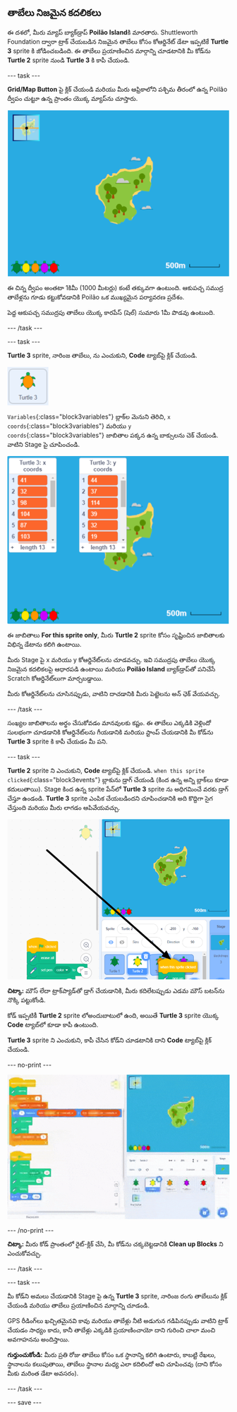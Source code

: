 ## తాబేలు నిజమైన కదలికలు

ఈ దశలో, మీరు మ్యాప్ బ్యాక్‌డ్రాప్ **Poilão Island**కి మారతారు. Shuttleworth Foundation ద్వారా ట్రాక్ చేయబడిన నిజమైన తాబేలు కోసం కోఆర్డినేట్ డేటా ఇప్పటికే **Turtle 3** sprite కి జోడించబడింది. ఈ తాబేలు ప్రయాణించిన మార్గాన్ని చూడటానికి మీ కోడ్‌ను **Turtle 2** sprite నుండి **Turtle 3** కి కాపీ చేయండి.

--- task ---

**Grid/Map Button** పై క్లిక్ చేయండి మరియు మీరు ఆఫ్రికాలోని పశ్చిమ తీరంలో ఉన్న Poilão ద్వీపం చుట్టూ ఉన్న ప్రాంతం యొక్క మ్యాప్‌ను చూస్తారు.

![బటన్‌ను హైలైట్ చేసిన మ్యాప్‌ని చూపుతున్న Stage](images/map-backdrop.png)

ఈ చిన్న ద్వీపం అంతటా 1కిమీ (1000 మీటర్లు) కంటే తక్కువగా ఉంటుంది. ఆకుపచ్చ సముద్ర తాబేళ్లను గూడు కట్టుకోవడానికి Poilão ఒక ముఖ్యమైన పర్యావరణ ప్రదేశం.

పెద్ద ఆకుపచ్చ సముద్రపు తాబేలు యొక్క కారపేస్ (షెల్) సుమారు 1మీ పొడవు ఉంటుంది.

--- /task ---

--- task ---

**Turtle 3** sprite, నారింజ తాబేలు, ను ఎంచుకుని, **Code** ట్యాబ్‌పై క్లిక్ చేయండి.

![Turtle 3 sprite యొక్క చిత్రం](images/turtle-3-sprite.png)

`Variables`{:class="block3variables"} బ్లాక్‌ల మెనుని తెరిచి, `x coords`{:class="block3variables"} మరియు `y coords`{:class="block3variables"} జాబితాల పక్కన ఉన్న బాక్సులను చెక్ చేయండి. వాటిని Stage పై చూపించండి.

![Stage పై Turtle 3 జాబితా యొక్క స్క్రీన్‌షాట్](images/turtle-3-lists-on-stage.png)

ఈ జాబితాలు **For this sprite only**, మీరు **Turtle 2** sprite కోసం సృష్టించిన జాబితాలకు విభిన్న డేటాను కలిగి ఉంటాయి.

మీరు Stage పై x మరియు y కోఆర్డినేట్‌లను చూడవచ్చు. ఇవి సముద్రపు తాబేలు యొక్క నిజమైన కదలికలపై ఆధారపడి ఉంటాయి మరియు **Poilão Island** బ్యాక్‌డ్రాప్‌తో పనిచేసే Scratch కోఆర్డినేట్‌లుగా మార్చబడ్డాయి.

మీరు కోఆర్డినేట్‌లను చూసినప్పుడు, వాటిని దాచడానికి మీరు పెట్టెలను అన్ ఛెక్ వేయవచ్చు.

--- /task ---

సంఖ్యల జాబితాలను అర్థం చేసుకోవడం మానవులకు కష్టం. ఈ తాబేలు ఎక్కడికి వెళ్లిందో సులభంగా చూడడానికి కోఆర్డినేట్‌లను గీయడానికి మరియు స్టాంప్ చేయడానికి మీ కోడ్‌ను **Turtle 3** sprite కి కాపీ చేయడం మీ పని.

--- task ---

**Turtle 2** sprite ని ఎంచుకుని, **Code** ట్యాబ్‌పై క్లిక్ చేయండి. `when this sprite clicked`{:class="block3events"} బ్లాకును డ్రాగ్ చేయండి (కింద ఉన్న అన్ని బ్లాక్‌లు కూడా కదులుతాయి). Stage కింద ఉన్న sprite పేన్‌లో **Turtle 3** sprite ను అధిగమించే వరకు డ్రాగ్ చేస్తూ ఉండండి. **Turtle 3** sprite ఎంపిక చేయబడిందని చూపించడానికి అది కొద్దిగా సైగ చేస్తుంది మరియు మీరు లాగడం ఆపివేయవచ్చు.

![తాబేలు Turtle 2 నుండి Turtle 3 కి కోడ్‌ని లాగండి](images/turtle-3-drag-code.png)

**చిట్కా:** మౌస్ లేదా ట్రాక్‌ప్యాడ్‌తో డ్రాగ్ చేయడానికి, మీరు కదిలేటప్పుడు ఎడమ మౌస్ బటన్‌ను నొక్కి పట్టుకోండి.

కోడ్ ఇప్పటికీ **Turtle 2** sprite లోఅందుబాటులో ఉంది, అయితే **Turtle 3** sprite యొక్క **Code** ట్యాబ్‌లో కూడా కాపీ ఉంటుంది.

**Turtle 3** sprite ని ఎంచుకుని, కాపీ చేసిన కోడ్‌ని చూడటానికి దాని **Code** ట్యాబ్‌పై క్లిక్ చేయండి.

--- no-print ---

![Turtle 2 నుండి Turtle 3 కి కోడ్‌ని లాగడం యొక్క యానిమేషన్](images/drag-code-to-turtle-3.gif)

--- /no-print ---

**చిట్కా:** మీరు కోడ్ ప్రాంతంలో రైట్-క్లిక్ చేసి, మీ కోడ్‌ను చక్కబెట్టడానికి **Clean up Blocks** ని ఎంచుకోవచ్చు.

--- /task ---

--- task ---

మీ కోడ్‌ని అమలు చేయడానికి Stage పై ఉన్న **Turtle 3** sprite, నారింజ రంగు తాబేలును క్లిక్ చేయండి మరియు తాబేలు ప్రయాణించిన మార్గాన్ని చూడండి.

GPS రీడింగ్‌లు ఖచ్చితమైనవి కావు మరియు తాబేళ్లు నీటి అడుగున గడిపినప్పుడు వాటిని ట్రాక్ చేయడం సాధ్యం కాదు, కానీ తాబేళ్లు ఎక్కడికి ప్రయాణించాయో దాని గురించి చాలా మంచి అవగాహనను అందిస్తాయి.

**గుర్తుంచుకోండి:** మీరు ప్రతి రోజు తాబేలు కోసం ఒక స్థానాన్ని కలిగి ఉంటారు, కాబట్టి రేఖలు, స్థానాలను కలుపుతాయి, తాబేలు స్థానాల మధ్య ఎలా కదిలిందో అవి చూపించవు (దాని కోసం మీకు మరింత డేటా అవసరం).

--- /task ---

--- save ---

